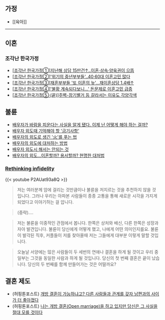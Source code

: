 ## 가정

- [[육아]]

----

## 이혼

### 조각난 한국가정

* [[조각난 한국가정①]지난해 상담 15만건↑..이혼·상속·양육권이 으뜸](https://n.news.naver.com/mnews/article/003/0004509548?sid=102)
* [[조각난 한국가정②]'위기의 중년부부들'..40·60대 이혼고민 많다](https://n.news.naver.com/mnews/article/003/0004509552?sid=102)
* [[조각난 한국가정③]재혼부부들 '또 이혼의 늪'…재이혼상담 1.4배↑](https://n.news.naver.com/mnews/article/003/0004509553?sid=102)
* [[조각난 한국가정④]'불황 계속되다보니…' 돈문제로 이혼고민 급증](https://n.news.naver.com/mnews/article/003/0004509554?sid=102)
* [[조각난 한국가정⑤·(끝)]주벽-장기별거 등 갈라서는 이유도 각양각색](https://n.news.naver.com/mnews/article/003/0004509555?sid=102)


## 불륜
-  [배우자가 바람을 피운다는 사실을 알게 됐다. 이제 난 어떻게 해야 하는 걸까?](https://www.huffingtonpost.kr/2015/09/14/story_n_8131854.html)
- [배우자 외도때 기억해야 할 '금기사항'](http://thel.mt.co.kr/newsView.html?no=2016011113598291568)
- [배우자의 외도로 생긴 '火'를 푸는 법](http://premium.chosun.com/site/data/html_dir/2014/02/26/2014022603131.html)
- [배우자의 외도에 대처하는 방법](https://m.blog.naver.com/PostView.nhn?blogId=june927&logNo=220965967718&proxyReferer=https%3A%2F%2Fwww.google.co.kr%2F)
- [배우자 외도시 해서는 안되는 것](http://family4family.com/home/archives/3048)
- [배우자의 외도…이혼할까? 용서할까? 현명한 대처법](http://www.ikunkang.com/news/articleView.html?idxno=21214)


### [Rethinking infidelity](https://www.youtube.com/watch?v=P2AUat93a8Q)

{{< youtube P2AUat93a8Q >}}

> 저는 여러분께 암에 걸리는 것만큼이나 불륜을 저지르는 것을 추천하지 않을 것입니다.
그러나 우리는 아파본 사람들이 종종 고통을 통해 새로운 시각을 가지게 되었다고 이야기하는 걸 압니다.

> (중략)....

> 저는 불륜을 이중적인 관점에서 봅니다. 한쪽은 상처와 배신, 다른 한쪽은 성장과 자아 발견입니다.
> 불륜이 당신에게 어떻게 했고, 나에게 어떤 의미인지를요.
> 불륜이 발각된 직후, 커플들이 저를 찾아올때 저는 그들에게 대부분 이렇게 말할 것입니다.

> 오늘날 서양에는 많은 사람들이 두 세번의 연애나 결혼을 하게 될 것이고
우리 중 일부는 그것을 동일한 사람과 하게 될 것입니다.
> 당신의 첫 번째 결혼은 끝이 났습니다.
당신의 두 번째를 함께 만들어가는 것은 어떨까요?


## 결혼 제도

- (허핑톤포스트) [개방 결혼이 가능하냐고? 다른 사람들과 관계를 갖자 남편과의 사이가 더 좋아졌다](https://www.huffingtonpost.kr/news/articleView.html?idxno=12207)
- (허핑톤포스트) [나는 개방 결혼(Open marriage)을 하고 있지만 당신은 그 사실을 절대 모를 것이다](https://www.huffingtonpost.kr/news/articleView.html?idxno=5018)
